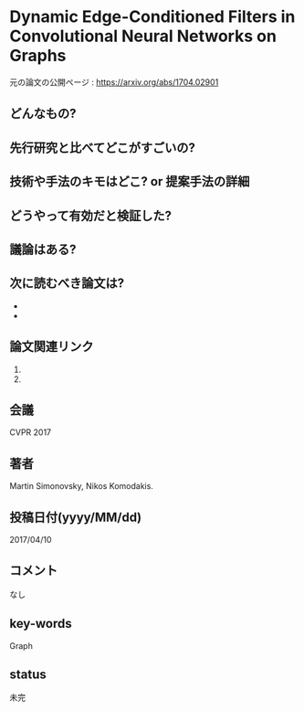 # Dynamic Edge-Conditioned Filters in Convolutional Neural Networks on Graphs

元の論文の公開ページ : https://arxiv.org/abs/1704.02901

## どんなもの?


## 先行研究と比べてどこがすごいの?

## 技術や手法のキモはどこ? or 提案手法の詳細

## どうやって有効だと検証した?

## 議論はある?

## 次に読むべき論文は?
-
-

## 論文関連リンク
1.
2.

## 会議
CVPR 2017

## 著者
Martin Simonovsky, Nikos Komodakis.

## 投稿日付(yyyy/MM/dd)
2017/04/10

## コメント
なし

## key-words
Graph

## status
未完